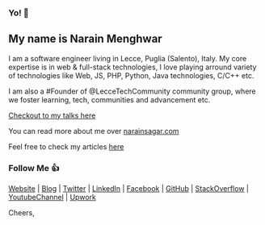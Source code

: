 ### Yo! 👋

## My name is Narain Menghwar 

I am a software engineer living in Lecce, Puglia (Salento), Italy. My core expertise is in web & full-stack technologies, I love playing arround variety of technologies like Web, JS, PHP, Python, Java technologies, C/C++ etc.

I am also a #Founder of @LecceTechCommunity community group, where we foster learning, tech, communities and advancement etc.

[Checkout to my talks here](https://www.youtube.com/playlist?list=PLFld3mk5ceA491_BvFezzofF20BOtxBwI)

You can read more about me over [narainsagar.com](https://narainsagar.com)

Feel free to check my articles [here](https://narainsagar.com/blog)

### Follow Me 👍

[Website](https://narainsagar.com) | 
[Blog](https://narainsagar.com/blog) | 
[Twitter](https://twitter.com/narainsagar) | 
[LinkedIn](https://www.linkedin.com/in/narainsagar) | 
[Facebook](https://facebook.com/NarainSagarPage) | 
[GitHub](https://github.com/narainsagar) | 
[StackOverflow](https://www.stackoverflow.com/users/5228251/narainsagar) | 
[YoutubeChannel](https://www.youtube.com/channel/UC-akHWBnkhupW-KnbGZFJkg) | 
[Upwork](https://www.upwork.com/freelancers/~01050a14629af3bda8)

Cheers,

<!--
**narainsagar/narainsagar** is a ✨ _special_ ✨ repository because its `README.md` (this file) appears on your GitHub profile.

Here are some ideas to get you started:

- 🔭 I’m currently working on ...
- 🌱 I’m currently learning ...
- 👯 I’m looking to collaborate on ...
- 🤔 I’m looking for help with ...
- 💬 Ask me about ...
- 📫 How to reach me: ...
- 😄 Pronouns: ...
- ⚡ Fun fact: ...
- ~ just chill ...
- . ab bachay ki jaan logy kia :-P
-->
